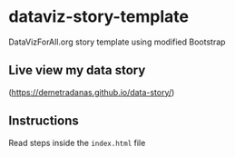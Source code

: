 # dataviz-story-template
DataVizForAll.org story template using modified Bootstrap

## Live view my data story 
(https://demetradanas.github.io/data-story/)

## Instructions
Read steps inside the `index.html` file
